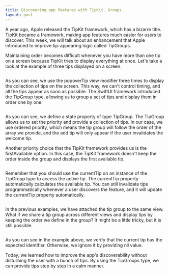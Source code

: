 ```yaml
---
title: Discovering app features with TipKit. Groups.
layout: post
---
```


A year ago, Apple released the TipKit framework, which has a bizarre title. TipKit became a framework, making app features much easier for users to discover. This week, we will talk about an enhancement that Apple introduced to improve tip-appearing logic called TipGroups.

Maintaining order becomes difficult whenever you have more than one tip on a screen because TipKit tries to display everything at once. Let's take a look at the example of three tips displayed on a screen.

```swift
```

As you can see, we use the popoverTip view modifier three times to display the collection of tips on the screen. This way, we can't control timing, and all the tips appear as soon as possible. The SwiftUI framework introduced the TipGroup type, allowing us to group a set of tips and display them in order one by one.

```swift
```

As you can see, we define a state property of type TipGroup. The TipGroup allows us to set the priority and provide a collection of tips. In our case, we use ordered priority, which means the tip group will follow the order of the array we provide, and the add tip will only appear if the user invalidates the welcome tip.

Another priority choice that the TipKit framework provides us is the firstAvailable option. In this case, the TipKit framework doesn't keep the order inside the group and displays the first available tip.

```swift
```

Remember that you should use the currentTip on an instance of the TipGroup type to access the active tip. The currentTip property automatically calculates the available tip. You can still invalidate tips programmatically whenever a user discovers the feature, and it will update the currentTip property automatically.

```swift
```

In the previous examples, we have attached the tip group to the same view. What if we share a tip group across different views and display tips by keeping the order we define in the group? It might be a little tricky, but it is still possible.

```swift
```

As you can see in the example above, we verify that the current tip has the expected identifier. Otherwise, we ignore it by providing nil value.

Today, we learned how to improve the app's discoverability without disturbing the user with a bunch of tips. By using the TipGroups type, we can provide tips step by step in a calm manner.
